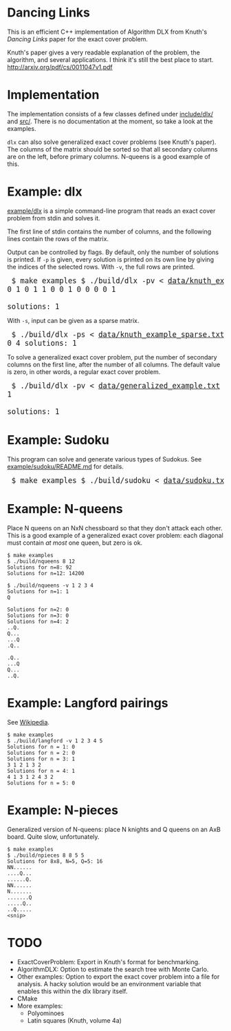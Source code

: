 Dancing Links
=============

This is an efficient C++ implementation of Algorithm DLX from Knuth's *Dancing
Links* paper for the exact cover problem.

Knuth's paper gives a very readable explanation of the problem, the algorithm,
and several applications. I think it's still the best place to start.
http://arxiv.org/pdf/cs/0011047v1.pdf

Implementation
==============

The implementation consists of a few classes defined under
[include/dlx/](include/dlx/) and [src/](src/). There is no documentation at the
moment, so take a look at the examples.

`dlx` can also solve generalized exact cover problems (see Knuth's paper). The
columns of the matrix should be sorted so that all secondary columns are on the
left, before primary columns. N-queens is a good example of this.

Example: dlx
============

[example/dlx](example/dlx) is a simple command-line program that reads an exact
cover problem from stdin and solves it.

The first line of stdin contains the number of columns, and the following lines
contain the rows of the matrix.

Output can be controlled by flags. By default, only the number of solutions is
printed. If `-p` is given, every solution is printed on its own line by giving
the indices of the selected rows. With `-v`, the full rows are printed.

<big><pre>
$ make examples
$ ./build/dlx -pv < [data/knuth\_example.txt](data/knuth_example.txt)
1 0 0 1 0 0 0
0 0 1 0 1 1 0
0 1 0 0 0 0 1<br><br>solutions: 1
</pre></big>

With `-s`, input can be given as a sparse matrix.

<big><pre>
$ ./build/dlx -ps < [data/knuth\_example\_sparse.txt](data/knuth_example_sparse.txt)
3 0 4
solutions: 1
</pre></big>

To solve a generalized exact cover problem, put the number of secondary columns
on the first line, after the number of all columns. The default value is zero,
in other words, a regular exact cover problem.

<big><pre>
$ ./build/dlx -pv < [data/generalized\_example.txt](data/generalized_example.txt)
0 1 1<br><br>solutions: 1
</pre></big>

Example: Sudoku
===============

This program can solve and generate various types of Sudokus. See
[example/sudoku/README.md](example/sudoku/README.md) for details.

<big><pre>
$ make examples
$ ./build/sudoku < [data/sudoku.txt](data/sudoku.txt)
[output](https://gist.github.com/jlaire/4429d93d016b73ef6511)
</pre></big>

Example: N-queens
=================

Place N queens on an NxN chessboard so that they don't attack each other. This
is a good example of a generalized exact cover problem: each diagonal must
contain *at most* one queen, but zero is ok.

```
$ make examples
$ ./build/nqueens 8 12
Solutions for n=8: 92
Solutions for n=12: 14200
```

```
$ ./build/nqueens -v 1 2 3 4
Solutions for n=1: 1
Q

Solutions for n=2: 0
Solutions for n=3: 0
Solutions for n=4: 2
..Q.
Q...
...Q
.Q..

.Q..
...Q
Q...
..Q.
```

Example: Langford pairings
==========================

See [Wikipedia](https://en.wikipedia.org/wiki/Langford_pairing).

    $ make examples
    $ ./build/langford -v 1 2 3 4 5
    Solutions for n = 1: 0
    Solutions for n = 2: 0
    Solutions for n = 3: 1
    3 1 2 1 3 2
    Solutions for n = 4: 1
    4 1 3 1 2 4 3 2
    Solutions for n = 5: 0

Example: N-pieces
=================

Generalized version of N-queens: place N knights and Q queens on an AxB board.
Quite slow, unfortunately.

    $ make examples
    $ ./build/npieces 8 8 5 5
    Solutions for 8x8, N=5, Q=5: 16
    NN......
    ....Q...
    ......Q.
    NN......
    N.......
    .......Q
    .....Q..
    ..Q.....
    <snip>

TODO
====

  - ExactCoverProblem: Export in Knuth's format for benchmarking.
  - AlgorithmDLX: Option to estimate the search tree with Monte Carlo.
  - Other examples: Option to export the exact cover problem into a file for
    analysis. A hacky solution would be an environment variable that enables
    this within the dlx library itself.
  - CMake
  - More examples:
    * Polyominoes
    * Latin squares (Knuth, volume 4a)
